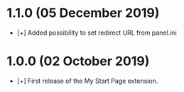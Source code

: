 # 1.1.0 (05 December 2019)

* [+] Added possibility to set redirect URL from panel.ini

# 1.0.0 (02 October 2019)

* [+] First release of the My Start Page extension.
